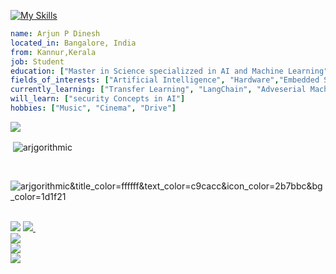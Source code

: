[![My Skills](https://skillicons.dev/icons?i=py,r,html,css,js,cpp,mysql,tensorflow,linux,git,github,raspberrypi,stackoverflow)](https://www.linkedin.com/in/arjun-p-dinesh-81022a235/)
```yaml
name: Arjun P Dinesh
located_in: Bangalore, India
from: Kannur,Kerala
job: Student
education: ["Master in Science specializzed in AI and Machine Learning"]
fields_of_interests: ["Artificial Intelligence", "Hardware","Embedded Systems", "Linux"]
currently_learning: ["Transfer Learning", "LangChain", "Adveserial Machine Learning"]
will_learn: ["security Concepts in AI"]
hobbies: ["Music", "Cinema", "Drive"]
```
<!---
ARj-cyber/ARj-cyber is a ✨ aRj ✨ repository because its `README.md` (this file) appears on your GitHub profile.
You can click the Preview link to take a look at your changes.
--->
<!--[![GitHub Streak](https://streak-stats.demolab.com?user=ARj-cyber&theme=onedark&hide_border=true&date_format=j%20M%5B%20Y%5D&stroke=BF20DD&background=2D2D2D&ring=D41CFF&fire=FF0000&currStreakNum=FFF905&currStreakLabel=FFF905&sideNums=FFF905&sideLabels=D3CE04&dates=AFAB03)](https://git.io/streak-stats) -->

<img align="center" src="https://github-readme-stats.vercel.app/api/top-langs?username=arjgorithmic&title_color=ffffff&text_color=c9cacc&icon_color=2b7bbc&bg_color=1d1f21&langs_count=3" />

<p>&nbsp;<img align="center" src="https://github-readme-stats.vercel.app/api?username=arjgorithmic&show_icons=true&locale=en&title_color=ffffff&text_color=c9cacc&icon_color=2b7bbc&bg_color=1d1f21" alt="arjgorithmic" /></p><br>

<p><img align="center" src="https://github-readme-streak-stats.herokuapp.com/?user=arjgorithmic&" alt="arjgorithmic&title_color=ffffff&text_color=c9cacc&icon_color=2b7bbc&bg_color=1d1f21" /></p>
<br>
<!-- <img src ="https://img.shields.io/badge/Porsche-B12B28?logo=porsche&logoColor=fff&style=for-the-badge"> <br>-->
<img src ="https://img.shields.io/github/followers/Arjgorithmic.svg?style=social&label=Follow&maxAge=2592000">
<a href = "https://www.linkedin.com/in/arjun-p-dinesh-81022a235/">
   <img src="https://img.shields.io/badge/LinkedIn-0077B5?style=for-the-badge&logo=linkedin&logoColor=white">
</a>&nbsp;
<br>
<a href = "https://twitter.com/ArjunP99781635">
   <img src="https://img.shields.io/badge/Twitter-1DA1F2?style=for-the-badge&logo=twitter&logoColor=white">
</a><br>
<!-- <a href = "https://inexpensive-bearskin-e10.notion.site/Wheels-and-Thoughts-f2c2e6ef0c9c44c59d71e6c601bd7adb">
   <img src="https://img.shields.io/badge/Website-Wheels and Thoughts-important"
</a><br> -->
<a href = "mailto:arjunpdinesh123@gmail.com?subject=contacting%20via%20github">
   <img src="https://img.shields.io/badge/Gmail-D14836?style=for-the-badge&logo=gmail&logoColor=white">
</a>
   <br>
<img src="http://ForTheBadge.com/images/badges/built-with-love.svg">
